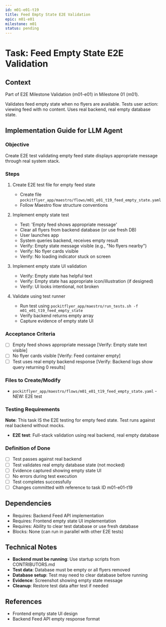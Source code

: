 ```yaml
---
id: m01-e01-t19
title: Feed Empty State E2E Validation
epic: m01-e01
milestone: m01
status: pending
---
```


# Task: Feed Empty State E2E Validation

## Context
Part of E2E Milestone Validation (m01-e01) in Milestone 01 (m01).

Validates feed empty state when no flyers are available. Tests user action: viewing feed with no content. Uses real backend, real empty database state.

## Implementation Guide for LLM Agent

### Objective
Create E2E test validating empty feed state displays appropriate message through real system stack.

### Steps

1. Create E2E test file for empty feed state
   - Create file `pockitflyer_app/maestro/flows/m01_e01_t19_feed_empty_state.yaml`
   - Follow Maestro flow structure conventions

2. Implement empty state test
   - Test: 'Empty feed shows appropriate message'
   - Clear all flyers from backend database (or use fresh DB)
   - User launches app
   - System queries backend, receives empty result
   - Verify: Empty state message visible (e.g., "No flyers nearby")
   - Verify: No flyer cards visible
   - Verify: No loading indicator stuck on screen

3. Implement empty state UI validation
   - Verify: Empty state has helpful text
   - Verify: Empty state has appropriate icon/illustration (if designed)
   - Verify: UI looks intentional, not broken

4. Validate using test runner
   - Run test using `pockitflyer_app/maestro/run_tests.sh -f m01_e01_t19_feed_empty_state`
   - Verify backend returns empty array
   - Capture evidence of empty state UI

### Acceptance Criteria
- [ ] Empty feed shows appropriate message [Verify: Empty state text visible]
- [ ] No flyer cards visible [Verify: Feed container empty]
- [ ] Test uses real empty backend response [Verify: Backend logs show query returning 0 results]

### Files to Create/Modify
- `pockitflyer_app/maestro/flows/m01_e01_t19_feed_empty_state.yaml` - NEW: E2E test

### Testing Requirements
**Note**: This task IS the E2E testing for empty feed state. Test runs against real backend without mocks.

- **E2E test**: Full-stack validation using real backend, real empty database

### Definition of Done
- [ ] Test passes against real backend
- [ ] Test validates real empty database state (not mocked)
- [ ] Evidence captured showing empty state UI
- [ ] No errors during test execution
- [ ] Test completes successfully
- [ ] Changes committed with reference to task ID m01-e01-t19

## Dependencies
- Requires: Backend Feed API implementation
- Requires: Frontend empty state UI implementation
- Requires: Ability to clear test database or use fresh database
- Blocks: None (can run in parallel with other E2E tests)

## Technical Notes
- **Backend must be running**: Use startup scripts from CONTRIBUTORS.md
- **Test data**: Database must be empty or all flyers removed
- **Database setup**: Test may need to clear database before running
- **Evidence**: Screenshot showing empty state message
- **Cleanup**: Restore test data after test if needed

## References
- Frontend empty state UI design
- Backend Feed API empty response format
